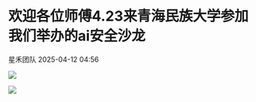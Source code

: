 #  欢迎各位师傅4.23来青海民族大学参加我们举办的ai安全沙龙   
 星禾团队   2025-04-12 04:56  
  
![](https://mmbiz.qpic.cn/mmbiz_png/SpFfMmvE6ErWAAgkUWMBjzBXPtyypaYYZoYpfEW4ynNSjxyXbmSjzjjMNO5icsjoJUrHCRPoicMdicskszs5Cz5Bw/640?wx_fmt=png&from=appmsg "")  
  
![](https://mmbiz.qpic.cn/mmbiz_jpg/SpFfMmvE6ErWAAgkUWMBjzBXPtyypaYYiaJwX2DORfkLGbdiblkL0y0Yfic0pqiboYmdMkBLCDEuhmZfsEZnBUAhqA/640?wx_fmt=jpeg&from=appmsg "")  
  
